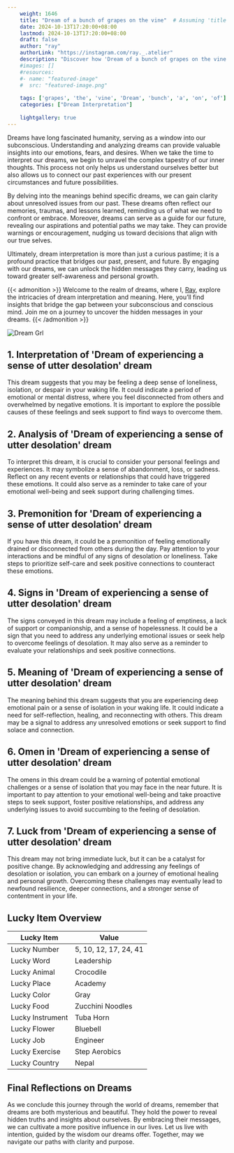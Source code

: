 ```yaml
---
    weight: 1646
    title: "Dream of a bunch of grapes on the vine"  # Assuming 'title' column exists
    date: 2024-10-13T17:20:00+08:00
    lastmod: 2024-10-13T17:20:00+08:00
    draft: false
    author: "ray"
    authorLink: "https://instagram.com/ray._.atelier"
    description: "Discover how 'Dream of a bunch of grapes on the vine' can interpret your future and uncover its significant meanings in your life."
    #images: []
    #resources:
    #- name: "featured-image"
    #  src: "featured-image.png"
    
    tags: ['grapes', 'the', 'vine', 'Dream', 'bunch', 'a', 'on', 'of']
    categories: ["Dream Interpretation"]
    
    lightgallery: true
---
```

    
Dreams have long fascinated humanity, serving as a window into our subconscious. Understanding and analyzing dreams can provide valuable insights into our emotions, fears, and desires. When we take the time to interpret our dreams, we begin to unravel the complex tapestry of our inner thoughts. This process not only helps us understand ourselves better but also allows us to connect our past experiences with our present circumstances and future possibilities.

By delving into the meanings behind specific dreams, we can gain clarity about unresolved issues from our past. These dreams often reflect our memories, traumas, and lessons learned, reminding us of what we need to confront or embrace. Moreover, dreams can serve as a guide for our future, revealing our aspirations and potential paths we may take. They can provide warnings or encouragement, nudging us toward decisions that align with our true selves.

Ultimately, dream interpretation is more than just a curious pastime; it is a profound practice that bridges our past, present, and future. By engaging with our dreams, we can unlock the hidden messages they carry, leading us toward greater self-awareness and personal growth.

{{< admonition >}}
Welcome to the realm of dreams, where I, [Ray](https://instagram.com/ray._.atelier), explore the intricacies of dream interpretation and meaning. Here, you’ll find insights that bridge the gap between your subconscious and conscious mind. Join me on a journey to uncover the hidden messages in your dreams.
{{< /admonition >}}

![Dream Grl](https://cdn.pixabay.com/photo/2017/11/02/03/35/gothic-2910057_1280.jpg "Dream Grl")

## 1. Interpretation of 'Dream of experiencing a sense of utter desolation' dream

This dream suggests that you may be feeling a deep sense of loneliness, isolation, or despair in your waking life. It could indicate a period of emotional or mental distress, where you feel disconnected from others and overwhelmed by negative emotions. It is important to explore the possible causes of these feelings and seek support to find ways to overcome them.

## 2. Analysis of 'Dream of experiencing a sense of utter desolation' dream

To interpret this dream, it is crucial to consider your personal feelings and experiences. It may symbolize a sense of abandonment, loss, or sadness. Reflect on any recent events or relationships that could have triggered these emotions. It could also serve as a reminder to take care of your emotional well-being and seek support during challenging times.

## 3. Premonition for 'Dream of experiencing a sense of utter desolation' dream

If you have this dream, it could be a premonition of feeling emotionally drained or disconnected from others during the day. Pay attention to your interactions and be mindful of any signs of desolation or loneliness. Take steps to prioritize self-care and seek positive connections to counteract these emotions.

## 4. Signs in 'Dream of experiencing a sense of utter desolation' dream

The signs conveyed in this dream may include a feeling of emptiness, a lack of support or companionship, and a sense of hopelessness. It could be a sign that you need to address any underlying emotional issues or seek help to overcome feelings of desolation. It may also serve as a reminder to evaluate your relationships and seek positive connections.

## 5. Meaning of 'Dream of experiencing a sense of utter desolation' dream

The meaning behind this dream suggests that you are experiencing deep emotional pain or a sense of isolation in your waking life. It could indicate a need for self-reflection, healing, and reconnecting with others. This dream may be a signal to address any unresolved emotions or seek support to find solace and connection.

## 6. Omen in 'Dream of experiencing a sense of utter desolation' dream

The omens in this dream could be a warning of potential emotional challenges or a sense of isolation that you may face in the near future. It is important to pay attention to your emotional well-being and take proactive steps to seek support, foster positive relationships, and address any underlying issues to avoid succumbing to the feeling of desolation.

## 7. Luck from 'Dream of experiencing a sense of utter desolation' dream

This dream may not bring immediate luck, but it can be a catalyst for positive change. By acknowledging and addressing any feelings of desolation or isolation, you can embark on a journey of emotional healing and personal growth. Overcoming these challenges may eventually lead to newfound resilience, deeper connections, and a stronger sense of contentment in your life.

## Lucky Item Overview
| Lucky Item          | Value              |
|---------------|--------------------|
| Lucky Number        | 5, 10, 12, 17, 24, 41  |
| Lucky Word          | Leadership |
| Lucky Animal        | Crocodile |
| Lucky Place         | Academy     |
| Lucky Color         | Gray     |
| Lucky Food          | Zucchini Noodles      |
| Lucky Instrument    | Tuba Horn |
| Lucky Flower        | Bluebell    |
| Lucky Job           | Engineer       |
| Lucky Exercise      | Step Aerobics  |
| Lucky Country       | Nepal    |


##  Final Reflections on Dreams

As we conclude this journey through the world of dreams, remember that dreams are both mysterious and beautiful. They hold the power to reveal hidden truths and insights about ourselves. By embracing their messages, we can cultivate a more positive influence in our lives. Let us live with intention, guided by the wisdom our dreams offer. Together, may we navigate our paths with clarity and purpose.

